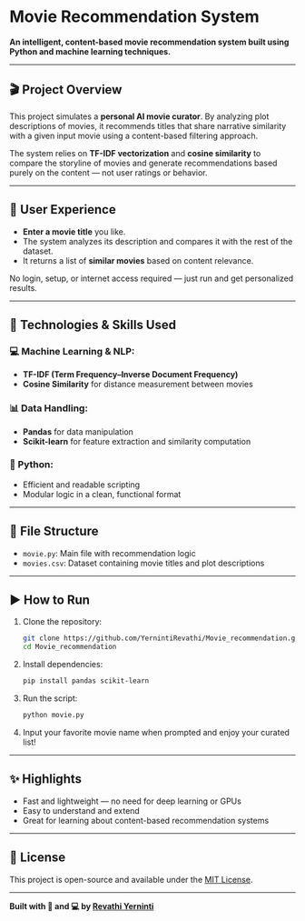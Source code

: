 # Movie Recommendation System

**An intelligent, content-based movie recommendation system built using Python and machine learning techniques.**

---

## 🎬 Project Overview

This project simulates a **personal AI movie curator**. By analyzing plot descriptions of movies, it recommends titles that share narrative similarity with a given input movie using a content-based filtering approach.

The system relies on **TF-IDF vectorization** and **cosine similarity** to compare the storyline of movies and generate recommendations based purely on the content — not user ratings or behavior.

---

## 👥 User Experience

* **Enter a movie title** you like.
* The system analyzes its description and compares it with the rest of the dataset.
* It returns a list of **similar movies** based on content relevance.

No login, setup, or internet access required — just run and get personalized results.

---

## 🧠 Technologies & Skills Used

### 💻 Machine Learning & NLP:

* **TF-IDF (Term Frequency–Inverse Document Frequency)**
* **Cosine Similarity** for distance measurement between movies

### 📊 Data Handling:

* **Pandas** for data manipulation
* **Scikit-learn** for feature extraction and similarity computation

### 🐍 Python:

* Efficient and readable scripting
* Modular logic in a clean, functional format

---

## 📂 File Structure

* `movie.py`: Main file with recommendation logic
* `movies.csv`: Dataset containing movie titles and plot descriptions

---

## ▶️ How to Run

1. Clone the repository:

   ```bash
   git clone https://github.com/YernintiRevathi/Movie_recommendation.git
   cd Movie_recommendation
   ```
2. Install dependencies:

   ```bash
   pip install pandas scikit-learn
   ```
3. Run the script:

   ```bash
   python movie.py
   ```
4. Input your favorite movie name when prompted and enjoy your curated list!

---

## ✨ Highlights

* Fast and lightweight — no need for deep learning or GPUs
* Easy to understand and extend
* Great for learning about content-based recommendation systems

---

## 📄 License

This project is open-source and available under the [MIT License](LICENSE).

---

**Built with 🎥 and 💻 by [Revathi Yerninti](https://github.com/YernintiRevathi)**
